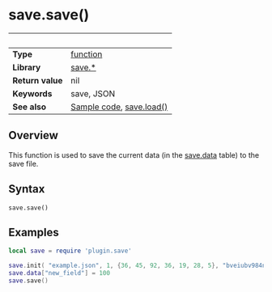 # save.save()

|                      | &nbsp; 
| -------------------- | ---------------------------------------------------------------
| __Type__             | [function](http://docs.coronalabs.com/api/type/Function.html)
| __Library__          | [save.*](Readme.markdown)
| __Return value__     | nil
| __Keywords__         | save, JSON
| __See also__         | [Sample code](sample.lua), [save.load()](load.markdown)


## Overview

This function is used to save the current data (in the [save.data](data.markdown) table) to the save file.


## Syntax

	save.save()


## Examples

``````lua
local save = require 'plugin.save'

save.init( "example.json", 1, {36, 45, 92, 36, 19, 28, 5}, "bveiubv984nw0" )
save.data["new_field"] = 100
save.save()
``````
